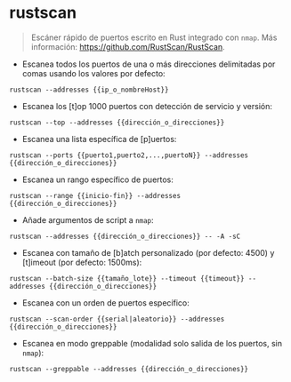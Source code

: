 # rustscan

> Escáner rápido de puertos escrito en Rust integrado con `nmap`.
> Más información: <https://github.com/RustScan/RustScan>.

- Escanea todos los puertos de una o más direcciones delimitadas por comas usando los valores por defecto:

`rustscan --addresses {{ip_o_nombreHost}}`

- Escanea los [t]op 1000 puertos con detección de servicio y versión:

`rustscan --top --addresses {{dirección_o_direcciones}}`

- Escanea una lista específica de [p]uertos:

`rustscan --ports {{puerto1,puerto2,...,puertoN}} --addresses {{dirección_o_direcciones}}`

- Escanea un rango específico de puertos:

`rustscan --range {{inicio-fin}} --addresses {{dirección_o_direcciones}}`

- Añade argumentos de script a `nmap`:

`rustscan --addresses {{dirección_o_direcciones}} -- -A -sC`

- Escanea con tamaño de [b]atch personalizado (por defecto: 4500) y [t]imeout (por defecto: 1500ms):

`rustscan --batch-size {{tamaño_lote}} --timeout {{timeout}} --addresses {{dirección_o_direcciones}}`

- Escanea con un orden de puertos específico:

`rustscan --scan-order {{serial|aleatorio}} --addresses {{dirección_o_direcciones}}`

- Escanea en modo greppable (modalidad solo salida de los puertos, sin `nmap`):

`rustscan --greppable --addresses {{dirección_o_direcciones}}`
